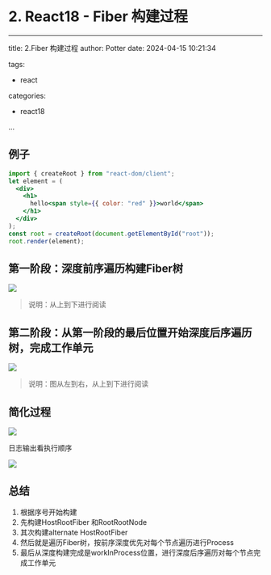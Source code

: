 # 2. React18 - Fiber 构建过程

---

title: 2.Fiber 构建过程
author: Potter
date: 2024-04-15 10:21:34

tags:

- react

categories:

- react18

...

## 例子

```jsx
import { createRoot } from "react-dom/client";
let element = (
  <div>
    <h1>
      hello<span style={{ color: "red" }}>world</span>
    </h1>
  </div>
);
const root = createRoot(document.getElementById("root"));
root.render(element);
```

## **第一阶段：深度前序遍历构建Fiber树**

![](https://cdn.jsdelivr.net/gh/yxw007/BlogPicBed@master//img/20240410182614.jpeg)

> 说明：从上到下进行阅读
>

## **第二阶段：从第一阶段的最后位置开始深度后序遍历树，完成工作单元**

![](https://cdn.jsdelivr.net/gh/yxw007/BlogPicBed@master//img/20240410182626.jpeg)

> 说明：图从左到右，从上到下进行阅读
>

## 简化过程

![](https://cdn.jsdelivr.net/gh/yxw007/BlogPicBed@master//img/20240410182642.jpeg)

日志输出看执行顺序

![](https://cdn.jsdelivr.net/gh/yxw007/BlogPicBed@master//img/20240410182650.png)

## 总结

1. 根据序号开始构建
2. 先构建HostRootFiber 和RootRootNode
3. 其次构建alternate HostRootFiber
4. 然后就是遍历Fiber树，按前序深度优先对每个节点遍历进行Process
5. 最后从深度构建完成是workInProcess位置，进行深度后序遍历对每个节点完成工作单元
